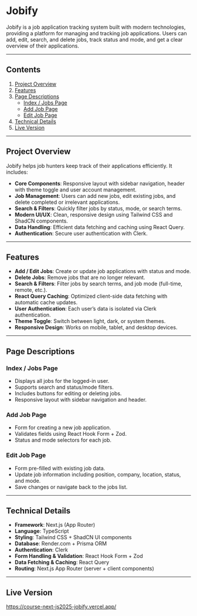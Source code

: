# Jobify

Jobify is a job application tracking system built with modern technologies, providing a platform for managing and tracking job applications. Users can add, edit, search, and delete jobs, track status and mode, and get a clear overview of their applications.

---

## Contents

1. [Project Overview](#project-overview)
2. [Features](#features)
3. [Page Descriptions](#page-descriptions)
   - [Index / Jobs Page](#index--jobs-page)
   - [Add Job Page](#add-job-page)
   - [Edit Job Page](#edit-job-page)
4. [Technical Details](#technical-details)
5. [Live Version](#live-version)

---

## Project Overview

Jobify helps job hunters keep track of their applications efficiently. It includes:

- **Core Components**: Responsive layout with sidebar navigation, header with theme toggle and user account management.
- **Job Management**: Users can add new jobs, edit existing jobs, and delete completed or irrelevant applications.
- **Search & Filters**: Quickly filter jobs by status, mode, or search terms.
- **Modern UI/UX**: Clean, responsive design using Tailwind CSS and ShadCN components.
- **Data Handling**: Efficient data fetching and caching using React Query.
- **Authentication**: Secure user authentication with Clerk.

---

## Features

- **Add / Edit Jobs**: Create or update job applications with status and mode.
- **Delete Jobs**: Remove jobs that are no longer relevant.
- **Search & Filters**: Filter jobs by search terms, and job mode (full-time, remote, etc.).
- **React Query Caching**: Optimized client-side data fetching with automatic cache updates.
- **User Authentication**: Each user’s data is isolated via Clerk authentication.
- **Theme Toggle**: Switch between light, dark, or system themes.
- **Responsive Design**: Works on mobile, tablet, and desktop devices.

---

## Page Descriptions

### **Index / Jobs Page**

- Displays all jobs for the logged-in user.
- Supports search and status/mode filters.
- Includes buttons for editing or deleting jobs.
- Responsive layout with sidebar navigation and header.

### **Add Job Page**

- Form for creating a new job application.
- Validates fields using React Hook Form + Zod.
- Status and mode selectors for each job.

### **Edit Job Page**

- Form pre-filled with existing job data.
- Update job information including position, company, location, status, and mode.
- Save changes or navigate back to the jobs list.

---

## Technical Details

- **Framework**: Next.js (App Router)
- **Language**: TypeScript
- **Styling**: Tailwind CSS + ShadCN UI components
- **Database**: Render.com + Prisma ORM
- **Authentication**: Clerk
- **Form Handling & Validation**: React Hook Form + Zod
- **Data Fetching & Caching**: React Query
- **Routing**: Next.js App Router (server + client components)

---

## Live Version

https://course-next-js2025-jobify.vercel.app/
